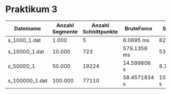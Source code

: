 # Praktikum 3





| Dateiname   | Anzahl Segmente | Anzahl Schnittpunkte | BruteForce | SweepLine |
|-------------|------------------|----------------------|------------|-----------|
| s_1000_1.dat   | 1.000              | 5                  | 6.0695 ms        | 827.6 µs       |
| s_10000_1.dat   | 10.000              | 723                  | 579.1356 ms        | 53.229 ms       |
| s_50000_1   | 50.000              | 19224                  | 14.599806 s        | 8.1481663 s       |
| s_100000_1.dat   | 100.000              | 77110                  | 58.4571834 s        | 104.7176699 s       |


